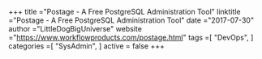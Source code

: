 +++ 
title ="Postage - A Free PostgreSQL Administration Tool" 
linktitle ="Postage - A Free PostgreSQL Administration Tool" 
date ="2017-07-30" 
author ="LittleDogBigUniverse"
website ="https://www.workflowproducts.com/postage.html" 
tags =[ "DevOps",  ] 
categories =[ "SysAdmin",  ]
active = false
+++ 

 

